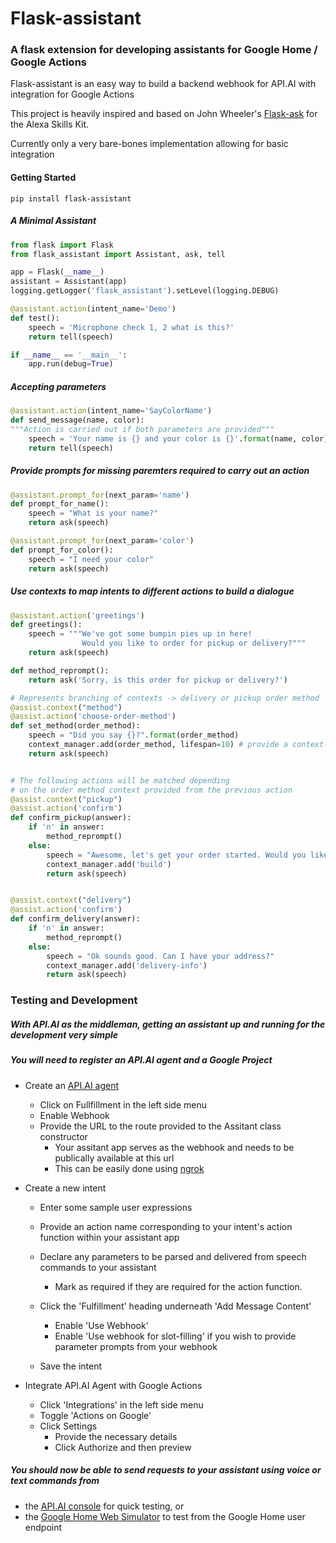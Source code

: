 # Flask-assistant
### A flask extension for developing assistants for Google Home / Google Actions

 Flask-assistant is an easy way to build a backend webhook for API.AI with integration for Google Actions

 This project is heavily inspired and based on John Wheeler's [Flask-ask](https://github.com/johnwheeler/flask-ask) for the Alexa Skills Kit.

 Currently only a very bare-bones implementation allowing for basic integration







#### Getting Started
`pip install flask-assistant`

##### A Minimal Assistant

```python
from flask import Flask
from flask_assistant import Assistant, ask, tell

app = Flask(__name__)
assistant = Assistant(app)
logging.getLogger('flask_assistant').setLevel(logging.DEBUG)

@assistant.action(intent_name='Demo')
def test():
    speech = 'Microphone check 1, 2 what is this?'
    return tell(speech)

if __name__ == '__main__':
    app.run(debug=True)
```

##### Accepting parameters
```python
@assistant.action(intent_name='SayColorName')
def send_message(name, color):
"""Action is carried out if both parameters are provided"""
    speech = 'Your name is {} and your color is {}'.format(name, color)
    return tell(speech)
```

##### Provide prompts for missing paremters required to carry out an action
```python
@assistant.prompt_for(next_param='name')
def prompt_for_name():
    speech = "What is your name?"
    return ask(speech)

@assistant.prompt_for(next_param='color')
def prompt_for_color():
    speech = "I need your color"
    return ask(speech)
```

##### Use contexts to map intents to different actions to build a dialogue 
```python
@assistant.action('greetings')
def greetings():
    speech = """We've got some bumpin pies up in here!
                Would you like to order for pickup or delivery?"""
    return ask(speech)

def method_reprompt():
    return ask('Sorry, is this order for pickup or delivery?')

# Represents branching of contexts -> delivery or pickup order method
@assist.context("method")
@assist.action('choose-order-method')
def set_method(order_method):
    speech = "Did you say {}?".format(order_method)
    context_manager.add(order_method, lifespan=10) # provide a context-out to guide dialogue
    return ask(speech) 


# The following actions will be matched depending
# on the order method context provided from the previous action
@assist.context("pickup")
@assist.action('confirm')
def confirm_pickup(answer):
    if 'n' in answer:
        method_reprompt()
    else:
        speech = "Awesome, let's get your order started. Would you like a custom or specialty pizza?"
        context_manager.add('build')
        return ask(speech)


@assist.context("delivery")
@assist.action('confirm')
def confirm_delivery(answer):
    if 'n' in answer:
        method_reprompt()
    else:
        speech = "Ok sounds good. Can I have your address?"
        context_manager.add('delivery-info')
        return ask(speech)
```


### Testing and Development
##### With API.AI as the middleman, getting an assistant up and running for the development very simple
##### You will need to register an API.AI agent and a Google Project

+ Create an [API.AI agent](https://console.api.ai/api-client/#/newAgent)
    - Click on Fullfillment in the left side menu
    - Enable Webhook
    - Provide the URL to the route provided to the Assitant class constructor
        - Your assitant app serves as the webhook and needs to be publically available at this url
        - This can be easily done using [ngrok](https://ngrok.com/)

+ Create a new intent

    - Enter some sample user expressions
    - Provide an action name corresponding to your intent's action function within your assistant app
    - Declare any parameters to be parsed and delivered from speech commands to your assistant
        - Mark as required if they are required for the action function.

    - Click the 'Fulfillment' heading underneath 'Add Message Content'
        - Enable 'Use Webhook'
        - Enable 'Use webhook for slot-filling' if you wish to provide parameter prompts from your webhook

    - Save the intent

+ Integrate API.AI Agent with Google Actions

    - Click 'Integrations' in the left side menu
    - Toggle 'Actions on Google'
    - Click Settings
        - Provide the necessary details
        - Click Authorize and then preview

##### You should now be able to send requests to your assistant using voice or text commands from 
- the [API.AI console](https://console.api.ai/api-client/) for quick testing, or
- the [Google Home Web Simulator](https://developers.google.com/actions/tools/web-simulator) to test from the Google Home user endpoint













